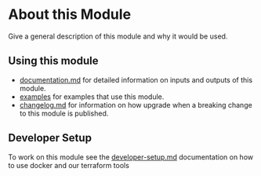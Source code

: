 # About this Module
Give a general description of this module and why it would be used.

## Using this module
- [documentation.md](./documentation.md) for detailed information on inputs and outputs of this module.
- [examples](./examples/) for examples that use this module.
- [changelog.md](./changelog.md) for information on how upgrade when a breaking change to this module is published.

## Developer Setup
To work on this module see the [developer-setup.md](https://github.com/CapnDucks/home/blob/main/developer-setup.md) documentation on how to use docker and our terraform tools
